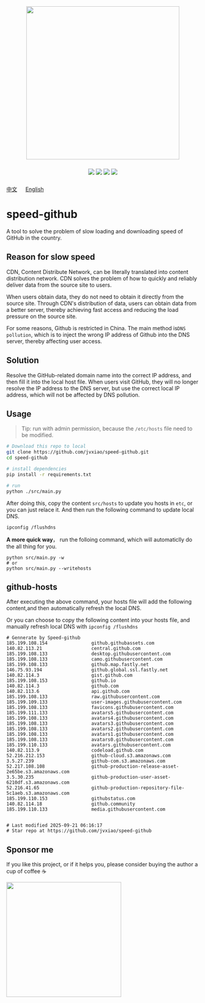 


<!-- </img> -->
<div align="center"> <img src="./img/logo.jpg" width="400px"></div>

<p align="center" style="padding:10px 6px">
  <img src="https://img.shields.io/badge/Windows-10-2376bc?style=plastic&logo=microsoft&logoColor=ffffff" />
   <img src="https://img.shields.io/badge/Python-3.11-2376bc?style=plastic&logo=microsoft&logoColor=ffffff" />
  <img src="https://img.shields.io/github/issues/jvxiao/speed-github.svg?color=F48D73" />
  <img src="https://img.shields.io/github/license/jvxiao/speed-github.svg?logo=github"
</p>

[中文](./README-Cn.md) &emsp; [English](./README.md)

# speed-github

A tool to solve the problem of slow loading and downloading speed of GitHub in the country.

## Reason for slow speed

CDN, Content Distribute Network, can be literally translated into content distribution network. CDN solves the problem of how to quickly and reliably deliver data from the source site to users.

When users obtain data, they do not need to obtain it directly from the source site. Through CDN's distribution of data, users can obtain data from a better server, thereby achieving fast access and reducing the load pressure on the source site.

For some reasons, Github is restricted in China. The main method is`DNS pollution`, which is to inject the wrong IP address of Github into the DNS server, thereby affecting user access.

## Solution

Resolve the GitHub-related domain name into the correct IP address, and then fill it into the local host file. When users visit GitHub, they will no longer resolve the IP address to the DNS server, but use the correct local IP address, which will not be affected by DNS pollution.

## Usage
>Tip: run with admin permission, because the `/etc/hosts` file need to be modified.

``` bash
# Download this repo to local
git clone https://github.com/jvxiao/speed-github.git
cd speed-github

# install dependencies
pip install -r requirements.txt

# run
python ./src/main.py
```

After doing this, copy the content `src/hosts` to update you hosts in `etc`, or you can just relace it. And then run the following command to update local DNS.
```
ipconfig /flushdns
```

**A more quick way**， run the folloing command, which will automaticlly do the all thing for you.

```
python src/main.py -w
# or 
python src/main.py --writehosts
```
## github-hosts

After executing the above command, your hosts file will add the following content,and then automatically refresh the local DNS.

Or you can choose to copy the following content into your hosts file, and manually refresh local DNS with  `ipconfig /flushdns`

```
# Gennerate by Speed-github
185.199.108.154                github.githubassets.com
140.82.113.21                  central.github.com
185.199.108.133                desktop.githubusercontent.com
185.199.108.133                camo.githubusercontent.com
185.199.108.133                github.map.fastly.net
146.75.93.194                  github.global.ssl.fastly.net
140.82.114.3                   gist.github.com
185.199.108.153                github.io
140.82.114.3                   github.com
140.82.113.6                   api.github.com
185.199.108.133                raw.githubusercontent.com
185.199.109.133                user-images.githubusercontent.com
185.199.108.133                favicons.githubusercontent.com
185.199.111.133                avatars5.githubusercontent.com
185.199.108.133                avatars4.githubusercontent.com
185.199.108.133                avatars3.githubusercontent.com
185.199.108.133                avatars2.githubusercontent.com
185.199.108.133                avatars1.githubusercontent.com
185.199.108.133                avatars0.githubusercontent.com
185.199.110.133                avatars.githubusercontent.com
140.82.113.9                   codeload.github.com
52.216.212.153                 github-cloud.s3.amazonaws.com
3.5.27.239                     github-com.s3.amazonaws.com
52.217.108.108                 github-production-release-asset-2e65be.s3.amazonaws.com
3.5.30.235                     github-production-user-asset-6210df.s3.amazonaws.com
52.216.41.65                   github-production-repository-file-5c1aeb.s3.amazonaws.com
185.199.110.153                githubstatus.com
140.82.114.18                  github.community
185.199.110.133                media.githubusercontent.com


# Last modified 2025-09-21 06:16:17
# Star repo at https://github.com/jvxiao/speed-github
```

## Sponsor me

If you like this project, or if it helps you, please consider buying the author a cup of coffee :coffee:

<img src="https://image.baidu.com/search/down?url=http://tvax2.sinaimg.cn/mw690/0071fJItgy1i1vlvailptj30ih0h80wf.jpg" style="width:300px">
